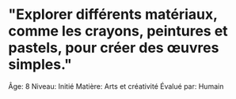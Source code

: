 # "Explorer différents matériaux, comme les crayons, peintures et pastels, pour créer des œuvres simples."

Âge: 8
Niveau: Initié
Matière: Arts et créativité
Évalué par: Humain